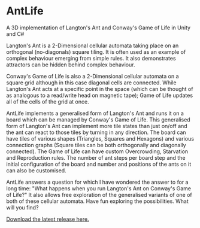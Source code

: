 # AntLife

A 3D implementation of Langton's Ant and Conway's Game of Life in Unity and C#

Langton's Ant is a 2-Dimensional cellular automata taking place on an orthogonal (no-diagonals) square tiling. It is often used as an example of complex behaviour emerging from simple rules. It also demonstrates attractors can be hidden behind complex behaviour.

Conway's Game of Life is also a 2-Dimensional cellular automata on a square grid although in this case diagonal cells are connected. While Langton's Ant acts at a specific point in the space (which can be thought of as analogous to a read/write head on magnetic tape); Game of Life updates all of the cells of the grid at once.

AntLife implements a generalised form of Langton's Ant and runs it on a board which can be managed by Conway's Game of Life. This generalised form of Langton's Ant can implement more tile states than just on/off and the ant can react to those tiles by turning in any direction. The board can have tiles of various shapes (Triangles, Squares and Hexagons) and various connection graphs (Square tiles can be both orthogonally and diagonally connected). The Game of Life can have custom Overcrowding, Starvation and Reproduction rules. The number of ant steps per board step and the initial configuration of the board and number and positions of the ants on it can also be customised.

AntLife answers a question for which I have wondered the answer to for a long time: "What happens when you run Langton's Ant on Conway's Game of Life?" It also allows free exploration of the generalised variants of one of both of these cellular automata. Have fun exploring the possibilities. What will you find?

[Download the latest release here.](https://github.com/WillJBrown/AntLife/releases "Releases")
